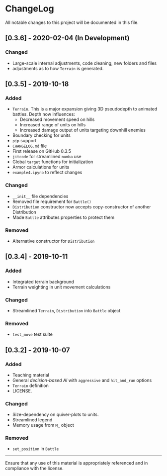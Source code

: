 # ChangeLog

All notable changes to this project will be documented in this file.

## [0.3.6] - 2020-02-04 (In Development)

### Changed
- Large-scale internal adjustments, code cleaning, new folders and files
- adjustments as to how `Terrain` is generated.

## [0.3.5] - 2019-10-18
### Added
- `Terrain`. This is a major expansion giving 3D pseudodepth to animated battles. Depth now influences:
	- Decreased movement speed on hills
	- Increased range of units on hills
	- Increased damage output of units targeting downhill enemies
- Boundary checking for units
- `pip` support
- `CHANGELOG.md` file
- First release on GitHub 0.3.5
- `jitcode` for streamlined `numba` use
- Global `target` functions for initialization
- Armor calculations for units
- `example4.ipynb` to reflect changes

### Changed
- `__init__` file dependencies
- Removed file requirement for `Battle()`
- `Distribution` constructor now accepts copy-constructor of another Distribution
- Made `Battle` attributes properties to protect them

### Removed
- Alternative constructor for `Distribution`


## [0.3.4] - 2019-10-11
### Added
- Integrated terrain background
- Terrain weighting in unit movement calculations

### Changed
- Streamlined `Terrain`, `Distribution` into `Battle` object

### Removed
- `test_move` test suite


## [0.3.2] - 2019-10-07
### Added
- Teaching material
- General *decision-based AI* with `aggressive` and `hit_and_run` options
- `Terrain` definition
- LICENSE.

### Changed
- Size-dependency on quiver-plots to units.
- Streamlined legend
- Memory usage from `M_` object

### Removed
- `set_position` in `Battle`

***

Ensure that any use of this material is appropriately referenced and in compliance with the license.
